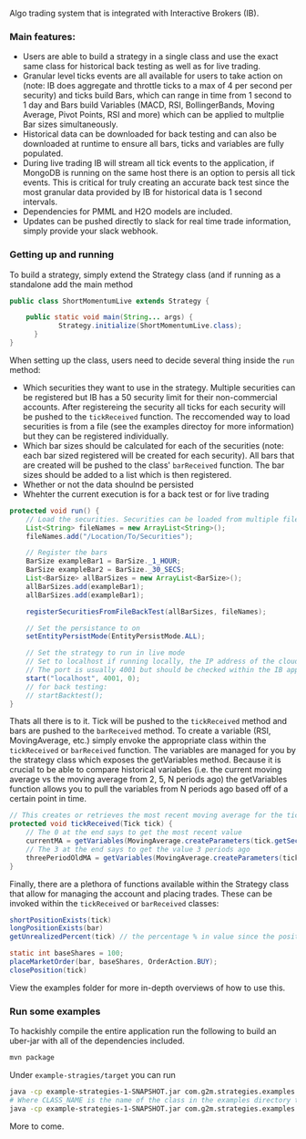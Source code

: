 Algo trading system that is integrated with Interactive Brokers (IB). 

### Main features:
- Users are able to build a strategy in a single class and use the exact same class for historical back testing as well as for live trading. 
- Granular level ticks events are all available for users to take action on (note: IB does aggregate and throttle ticks to a max of 4 per second per security) and ticks build Bars, which can range in time from 1 second to 1 day and Bars build Variables (MACD, RSI, BollingerBands, Moving Average, Pivot Points, RSI and more) which can be applied to multplie Bar sizes simultaneously.
- Historical data can be downloaded for back testing and can also be downloaded at runtime to ensure all bars, ticks and variables are fully populated.
- During live trading IB will stream all tick events to the application, if MongoDB is running on the same host there is an option to persis all tick events. This is critical for truly creating an accurate back test since the most granular data provided by IB for historical data is 1 second intervals. 
- Dependencies for PMML and H2O models are included.
- Updates can be pushed directly to slack for real time trade information, simply provide your slack webhook.

### Getting up and running

To build a strategy, simply extend the Strategy class (and if running as a standalone add the main method

```java
public class ShortMomentumLive extends Strategy {

  	public static void main(String... args) {
		    Strategy.initialize(ShortMomentumLive.class);
	  }
}
```

When setting up the class, users need to decide several thing inside the `run` method:
- Which securities they want to use in the strategy. Multiple securities can be registered but IB has a 50 security limit for their non-commercial accounts. After registereing the security all ticks for each security will be pushed to the `tickReceived` function. The reccomended way to load securities is from a file (see the examples directoy for more information) but they can be registered individually.
- Which bar sizes should be calculated for each of the securities (note: each bar sized registered will be created for each security). All bars that are created will be pushed to the class' `barReceived` function. The bar sizes should be added to a list which is then registered.
- Whether or not the data shoulnd be persisted
- Whehter the current execution is for a back test or for live trading


```java
protected void run() {
    // Load the securities. Securities can be loaded from multiple files or from a single file.
    List<String> fileNames = new ArrayList<String>();
    fileNames.add("/Location/To/Securities");

    // Register the bars
    BarSize exampleBar1 = BarSize._1_HOUR;
    BarSize exampleBar2 = BarSize._30_SECS;
    List<BarSize> allBarSizes = new ArrayList<BarSize>();
    allBarSizes.add(exampleBar1);
    allBarSizes.add(exampleBar1);

    registerSecuritiesFromFileBackTest(allBarSizes, fileNames);

    // Set the persistance to on
    setEntityPersistMode(EntityPersistMode.ALL);

    // Set the strategy to run in live mode
    // Set to localhost if running locally, the IP address of the cloud instance if not running locally
    // The port is usually 4001 but should be checked within the IB application
    start("localhost", 4001, 0);
    // for back testing:
    // startBacktest();
}
```

Thats all there is to it. Tick will be pushed to the `tickReceived` method and bars are pushed to the `barReceived` method. To create a variable (RSI, MovingAverage, etc.) simply envoke the appropriate class within the `tickReceived` or `barReceived` function. The variables are managed for you by the strategy class which exposes the getVariables method. Because it is crucial to be able to compare historical variables (i.e. the current moving average vs the moving average from 2, 5, N periods ago) the getVariables function allows you to pull the variables from N periods ago based off of a certain point in time.

```java
// This creates or retrieves the most recent moving average for the tick that was creat
protected void tickReceived(Tick tick) {
    // The 0 at the end says to get the most recent value
    currentMA = getVariables(MovingAverage.createParameters(tick.getSecurity().getKey(), exampleBar1, 9),tick.getDateTime(), 0));
    // The 3 at the end says to get the value 3 periods ago
    threePeriodOldMA = getVariables(MovingAverage.createParameters(tick.getSecurity().getKey(), exampleBar1, 9),tick.getDateTime(), 0));
}
```

Finally, there are a plethora of functions available within the Strategy class that allow for managing the account and placing trades. These can be invoked within the `tickReceived` or `barReceived` classes:

```java
shortPositionExists(tick)
longPositionExists(bar)
getUnrealizedPercent(tick) // the percentage % in value since the position opened

static int baseShares = 100;
placeMarketOrder(bar, baseShares, OrderAction.BUY);
closePosition(tick)
```

View the examples folder for more in-depth overviews of how to use this.

### Run some examples

To hackishly compile the entire application run the following to build an uber-jar with all of the dependencies included.
```bash
mvn package
```

Under `example-stragies/target` you can run 
```bash
java -cp example-strategies-1-SNAPSHOT.jar com.g2m.strategies.examples.CLASS_NAME
# Where CLASS_NAME is the name of the class in the examples directory that you want to run, i.e.:
java -cp example-strategies-1-SNAPSHOT.jar com.g2m.strategies.examples.MovingAverage_Example
```

More to come.


